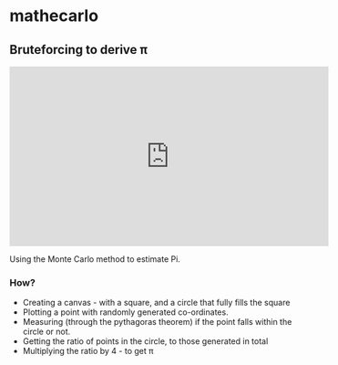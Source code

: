 # mathecarlo
## Bruteforcing to derive π

<iframe width="560" height="315" src="https://www.youtube.com/embed/nVnZBCvRoAo" frameborder="0" allow="autoplay; encrypted-media" allowfullscreen></iframe>


Using the Monte Carlo method to estimate Pi. 

### How?

- Creating a canvas - with a square, and a circle that fully fills the square
- Plotting a point with randomly generated co-ordinates.
- Measuring (through the pythagoras theorem) if the point falls within the circle or not.
- Getting the ratio of points in the circle, to those generated in total
- Multiplying the ratio by 4 - to get π

